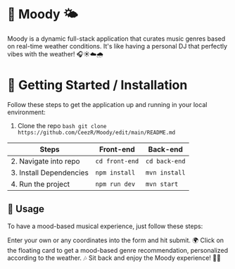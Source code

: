 # 🎵 Moody 🌤️
Moody is a dynamic full-stack application that curates music genres based on real-time weather conditions. It's like having a personal DJ that perfectly vibes with the weather! 🎧☀️☁️🌧️

# 🚀 Getting Started / Installation
Follow these steps to get the application up and running in your local environment:

1. Clone the repo
```bash git clone https://github.com/CeezR/Moody/edit/main/README.md ```

| Steps                            | Front-end                 | Back-end                  |
| ---------------------------------| ------------------------- | ------------------------- |
| 2. Navigate into repo            | `cd front-end`            | `cd back-end`             |
| 3. Install Dependencies          | `npm install`             | `mvn install`             |
| 4. Run the project               | `npm run dev`             | `mvn start`               |

## 🎯 Usage
To have a mood-based musical experience, just follow these steps:

Enter your own or any coordinates into the form and hit submit. 🌍
Click on the floating card to get a mood-based genre recommendation, personalized according to the weather. 🎶
Sit back and enjoy the Moody experience! 🎵🌈
